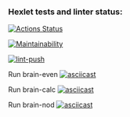 ### Hexlet tests and linter status:
[![Actions Status](https://github.com/Antoxa63/frontend-project-lvl1/workflows/hexlet-check/badge.svg)](https://github.com/Antoxa63/frontend-project-lvl1/actions)

[![Maintainability](https://api.codeclimate.com/v1/badges/a99a88d28ad37a79dbf6/maintainability)](https://codeclimate.com/github/Antoxa63/frontend-project-lvl1/maintainability)

[![lint-push](https://github.com/Antoxa63/frontend-project-lvl1/actions/workflows/eslint.yml/badge.svg)](https://github.com/Antoxa63/frontend-project-lvl1/actions/workflows/eslint.yml)

Run brain-even
[![asciicast](https://asciinema.org/a/Qw0Jr1gvPSI4cTRzK7jiZVIUZ.svg)](https://asciinema.org/a/Qw0Jr1gvPSI4cTRzK7jiZVIUZ)

Run brain-calc 
[![asciicast](https://asciinema.org/a/xy6ONmC5k4yhr0nFGfoW7Ejd9.svg)](https://asciinema.org/a/xy6ONmC5k4yhr0nFGfoW7Ejd9)

Run brain-nod
[![asciicast](https://asciinema.org/a/Neityfgb0hIIzJIWLC6nw2i8X.svg)](https://asciinema.org/a/Neityfgb0hIIzJIWLC6nw2i8X)